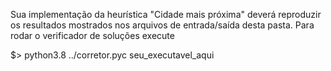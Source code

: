 Sua implementação da heurística "Cidade mais próxima" deverá reproduzir os resultados mostrados nos arquivos de entrada/saída desta pasta. Para rodar o verificador de soluções execute

$> python3.8 ../corretor.pyc seu_executavel_aqui
